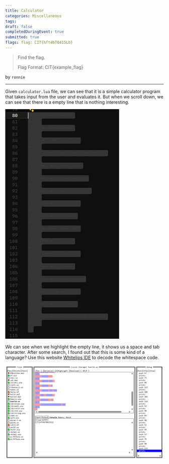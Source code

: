 ```yaml
---
title: Calculator
categories: Miscellaneous
tags: 
draft: false
completedDuringEvent: true
submitted: true
flags: flag: CIT{hft4bT0415Lb}
---
```

> Find the flag.
>
> Flag Format: CIT{example_flag}

by `ronnie`

---

Given `calculator.lua` file, we can see that it is a simple calculator program that takes input from the user and evaluates it. But when we scroll down, we can see that there is a empty line that is nothing interesting.

![alt text](image.png)

We can see when we highlight the empty line, it shows us a space and tab character. After some search, I found out that this is some kind of a language? Use this website [Whitelips IDE](https://vii5ard.github.io/whitespace/) to decode the whitespace code.

![alt text](image-1.png)
